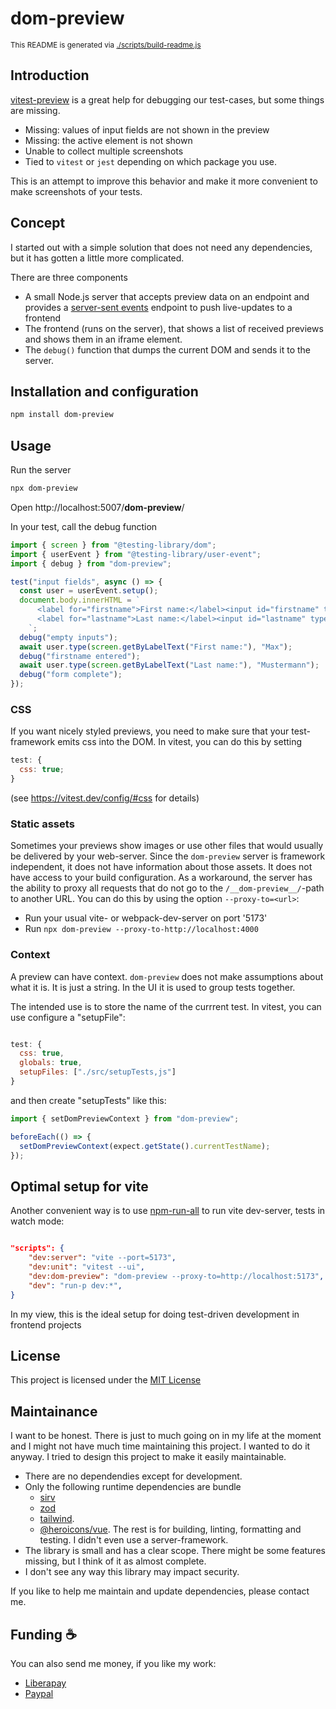 # dom-preview

<sub>This README is generated via [./scripts/build-readme.js](./scripts/build-readme.js)</sub>

## Introduction

[vitest-preview](https://npmjs.com/package/vitest-preview) is a great help for debugging our test-cases, but some things are missing.

- Missing: values of input fields are not shown in the preview
- Missing: the active element is not shown
- Unable to collect multiple screenshots
- Tied to `vitest` or `jest` depending on which package you use.

This is an attempt to improve this behavior and make it more convenient to make screenshots of your tests.

## Concept

I started out with a simple solution that does not need any dependencies, but it has gotten a little more complicated.

There are three components

- A small Node.js server that accepts preview data on an endpoint and provides a [server-sent events](https://developer.mozilla.org/en-US/docs/Web/API/EventSource)
  endpoint to push live-updates to a frontend
- The frontend (runs on the server), that shows a list of received previews and shows them in an iframe element.
- The `debug()` function that dumps the current DOM and sends it to the server.

## Installation and configuration

```bash
npm install dom-preview
```

## Usage

Run the server

```bash
npx dom-preview
```

Open http://localhost:5007/**dom-preview**/

In your test, call the debug function

```javascript
import { screen } from "@testing-library/dom";
import { userEvent } from "@testing-library/user-event";
import { debug } from "dom-preview";

test("input fields", async () => {
  const user = userEvent.setup();
  document.body.innerHTML = `
      <label for="firstname">First name:</label><input id="firstname" type="text" value="" />
      <label for="lastname">Last name:</label><input id="lastname" type="text" value="" />
    `;
  debug("empty inputs");
  await user.type(screen.getByLabelText("First name:"), "Max");
  debug("firstname entered");
  await user.type(screen.getByLabelText("Last name:"), "Mustermann");
  debug("form complete");
});
```

### CSS

If you want nicely styled previews, you need to make sure that your test-framework emits css into the DOM. In vitest, you
can do this by setting

```javascript
test: {
  css: true;
}
```

(see https://vitest.dev/config/#css for details)

### Static assets

Sometimes your previews show images or use other files that would usually be delivered by your web-server.
Since the `dom-preview` server is framework independent, it does not have information about those assets.
It does not have access to your build configuration.
As a workaround, the server has the ability to proxy all requests that do not go to the `/__dom-preview__/`-path
to another URL. You can do this by using the option `--proxy-to=<url>`:

- Run your usual vite- or webpack-dev-server on port '5173'
- Run `npx dom-preview --proxy-to-http://localhost:4000`

### Context

A preview can have context. `dom-preview` does not make assumptions about what it is. It is just a string.
In the UI it is used to group tests together.

The intended use is to store the name of the currrent test. In vitest, you can use configure a "setupFile":

```javascript

test: {
  css: true,
  globals: true,
  setupFiles: ["./src/setupTests,js"]
}

```

and then create "setupTests" like this:

```javascript
import { setDomPreviewContext } from "dom-preview";

beforeEach(() => {
  setDomPreviewContext(expect.getState().currentTestName);
});
```

## Optimal setup for vite

Another convenient way is to use [npm-run-all](https://npmjs.com/package/npm-run-all) to run vite dev-server, tests in watch mode:

```json

"scripts": {
    "dev:server": "vite --port=5173",
    "dev:unit": "vitest --ui",
    "dev:dom-preview": "dom-preview --proxy-to=http://localhost:5173",
    "dev": "run-p dev:*",
}

```

In my view, this is the ideal setup for doing test-driven development in frontend projects

## License

This project is licensed under the [MIT License](./LICENSE)

## Maintainance

I want to be honest. There is just to much going on in my life at the moment and I might not have much time maintaining this project.
I wanted to do it anyway. I tried to design this project to make it easily maintainable.

- There are no dependendies except for development.
- Only the following runtime dependencies are bundle
  - [sirv](https://npmjs.com/package/sirv)
  - [zod](https://npmjs.com/package/zod)
  - [tailwind](https://npmjs.com/package/tailwind).
  - [@heroicons/vue](https://npmjs.com/package/@heroicons/vue).
    The rest is for building, linting, formatting and testing. I didn't even use a server-framework.
- The library is small and has a clear scope. There might be some features missing, but I think of it as almost complete.
- I don't see any way this library may impact security.

If you like to help me maintain and update dependencies, please contact me.

## Funding :coffee:

You can also send me money, if you like my work:

- [Liberapay](https://de.liberapay.com/nils.knappmeier/)
- [Paypal](https://www.paypal.com/donate/?hosted_button_id=GB656ZSAEQEXN)
